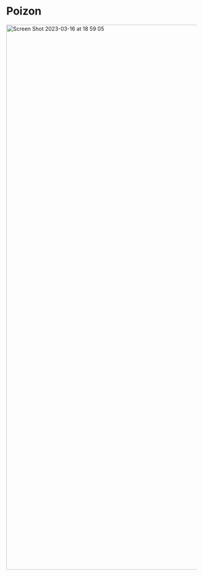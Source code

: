 # Poizon
<img width="1438" alt="Screen Shot 2023-03-16 at 18 59 05" src="https://user-images.githubusercontent.com/99406219/225624207-054937ff-baef-41be-92ff-f9c78ef7c0dc.png">
